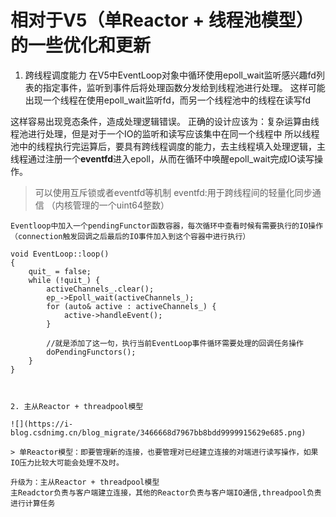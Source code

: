 # 相对于V5（单Reactor + 线程池模型）的一些优化和更新

1. 跨线程调度能力
在V5中EventLoop对象中循环使用epoll_wait监听感兴趣fd列表的指定事件，监听到事件后将处理函数分发给到线程池进行处理。 这样可能出现一个线程在使用epoll_wait监听fd，而另一个线程池中的线程在读写fd

这样容易出现竞态条件，造成处理逻辑错误。
正确的设计应该为：复杂运算由线程池进行处理，但是对于一个IO的监听和读写应该集中在同一个线程中
所以线程池中的线程执行完运算后，要具有跨线程调度的能力，去主线程填入处理逻辑，主线程通过注册一个**eventfd**进入epoll，从而在循环中唤醒epoll_wait完成IO读写操作。

> 可以使用互斥锁或者eventfd等机制
eventfd:用于跨线程间的轻量化同步通信 （内核管理的一个uint64整数）


``` 
Eventloop中加入一个pendingFunctor函数容器，每次循环中查看时候有需要执行的IO操作 （connection触发回调之后最后的IO事件加入到这个容器中进行执行）

void EventLoop::loop()
{
	quit_ = false;
	while (!quit_) {
		activeChannels_.clear();
		ep_->Epoll_wait(activeChannels_);
		for (auto& active : activeChannels_) {
			active->handleEvent();
		}
        
		//就是添加了这一句，执行当前EventLoop事件循环需要处理的回调任务操作
		doPendingFunctors();
	}
}



2. 主从Reactor + threadpool模型

![](https://i-blog.csdnimg.cn/blog_migrate/3466668d7967bb8bdd9999915629e685.png)

> 单Reactor模型：即要管理新的连接，也要管理对已经建立连接的对端进行读写操作，如果IO压力比较大可能会处理不及时。

升级为：主从Reactor + threadpool模型
主Readctor负责与客户端建立连接，其他的Reactor负责与客户端IO通信,threadpool负责进行计算任务